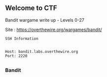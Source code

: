 ## Welcome to CTF
Bandit wargame write up - Levels 0-27


Site : https://overthewire.org/wargames/bandit/

```
SSH Information


Host: bandit.labs.overthewire.org
Port: 2220
```
##

### Bandit

